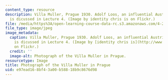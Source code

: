 ```yaml
---
content_type: resource
description: Villa Muller, Prague 1930. Adolf Loos, an influential Austrian architect,
  is dicussed in Lecture 4. (Image by identity chris is on Flickr.)
file: /media/https%3A/open-learning-course-data-rc.s3.amazonaws.com/4-205-analysis-of-contemporary-architecture-fall-2009/e97ead168bf43a00b58818b9c8676d98_4-205f09-th.jpg
file_type: image/jpeg
image_metadata:
  caption: Villa Muller, Prague 1930. Adolf Loos, an influential Austrian architect,
    is dicussed in Lecture 4. (Image by [identity chris is](http://www.flickr.com/photos/identity-chris-is/159397899/)
    on Flickr.)
  credit: ''
  image-alt: Photograph of the Villa Muller in Prague.
resourcetype: Image
title: Photograph of the Villa Muller in Prague
uid: e97ead16-8bf4-3a00-b588-18b9c8676d98
---
```

